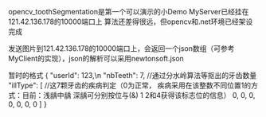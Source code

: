 opencv_toothSegmentation是第一个可以演示的小Demo
MyServer已经挂在121.42.136.178的10000端口上
算法还差得很远，但opencv和.net环境已经架设完成

发送图片到121.42.136.178的10000端口上，会返回一个json数组（可参考MyClient的实现），json的解析可以采用newtonsoft.json

暂时的格式
{
  "userId": 123,\n
  "nbTeeth": 7,   //通过分水岭算法等抠出的牙齿数量
  "illType": [    //这7颗牙齿的疾病判定（0为正常，
  疾病采用在该整数不同位置1的方式：目前：浅龋中龋
  深龋可分别按位与(&) 1 2和4获得该标志位的信息）
    0,
    0,
    0,
    0,
    0,
    0,
    0
  ]
}
